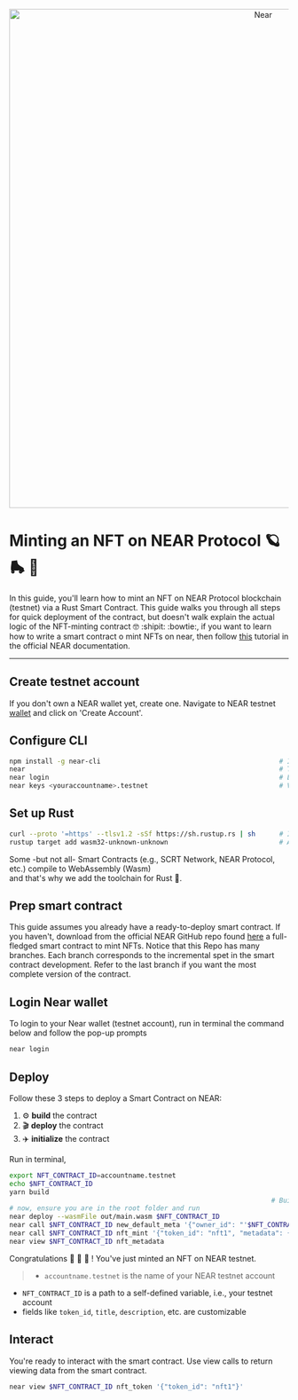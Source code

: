 <p align="center">
  <a href="https://near.org/">
    <img alt="Near" src="https://github.com/irene-bbox/sc-near-mintingNFT/blob/1.skeleton/images/near_oceanblue.png" 
    width="900" />
  </a>
</p>

# Minting an NFT on NEAR Protocol :ringed_planet: :roller_skate: :kick_scooter:

In this guide, you'll learn how to mint an NFT on NEAR Protocol blockchain (testnet) via a Rust Smart Contract. This guide walks you through all steps for quick deployment of the contract, but doesn't walk explain the actual logic of the NFT-minting contract :nerd_face: :shipit: :bowtie:, if you want to learn how to write a smart contract o mint NFTs on near, then follow [this](https://docs.near.org/docs/tutorials/contracts/nfts/introduction) tutorial in the official NEAR documentation. 

---


## Create testnet account

If you don't own a NEAR wallet yet, create one. Navigate to NEAR testnet [wallet](https://wallet.testnet.near.org) and click on 'Create Account'.


## Configure CLI

```bash
npm install -g near-cli                                             # Install the NEAR CLI
near                                                                # To see various possible commands run
near login                                                          # Log into your NEAR testnet wallet
near keys <youraccountname>.testnet                                 # Visualize your keys running
```


## Set up Rust

```bash
curl --proto '=https' --tlsv1.2 -sSf https://sh.rustup.rs | sh      # If you haven't installed Rust yet, install it now using rustup
rustup target add wasm32-unknown-unknown                            # Add Wasm toolchain
```

Some -but not all- Smart Contracts (e.g., SCRT Network, NEAR Protocol, etc.) compile to WebAssembly (Wasm) <br /> and that's why we add the toolchain for Rust :sheep:.

## Prep smart contract

This guide assumes you already have a ready-to-deploy smart contract. If you haven't, download from the official NEAR GitHub repo found [here](https://github.com/near-examples/nft-tutorial) a full-fledged smart contract to mint NFTs. Notice that this Repo has many branches. Each branch corresponds to the incremental spet in the smart contract development. Refer to the last branch if you want the most complete version of the contract. 

## Login Near wallet

To login to your Near wallet (testnet account), run in terminal the command below and follow the pop-up prompts
```bash
near login
```

## Deploy

Follow these 3 steps to deploy a Smart Contract on NEAR:
1. :gear: **build** the contract
2. :clapper: **deploy** the contract
3. :airplane: **initialize** the contract

Run in terminal,
```bash
export NFT_CONTRACT_ID=accountname.testnet                                  # Export path to your testnet account name
echo $NFT_CONTRACT_ID      
yarn build
                                                                  # Build the contract
# now, ensure you are in the root folder and run
near deploy --wasmFile out/main.wasm $NFT_CONTRACT_ID                       # Deploy the contract
near call $NFT_CONTRACT_ID new_default_meta '{"owner_id": "'$NFT_CONTRACT_ID'"}' --accountId $NFT_CONTRACT_ID   # Initialize the contract
near call $NFT_CONTRACT_ID nft_mint '{"token_id": "nft1", "metadata": {"title": "May 4th", "description": "Star Wars pun", "media": "https://www.rd.com/wp-content/uploads/2020/04/GettyImages-1146900170.jpg"}, "receiver_id": "'$NFT_CONTRACT_ID'"}' --accountId $NFT_CONTRACT_ID --amount 0.1    # Mint the NFT
near view $NFT_CONTRACT_ID nft_metadata                                      # Call view functions
```
Congratulations :raised_hands: :tada: :partying_face: ! You've just minted an NFT on NEAR testnet. <br />
> * `accountname.testnet` is the name of your NEAR testnet account <br />
* `NFT_CONTRACT_ID` is a path to a self-defined variable, i.e., your testnet account <br />
* fields like `token_id`, `title`, `description`, etc. are customizable

## Interact

You're ready to interact with the smart contract. Use view calls to return viewing data from the smart contract.
```bash
near view $NFT_CONTRACT_ID nft_token '{"token_id": "nft1"}'                                         # View call 
```